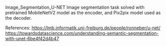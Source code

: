 Image_Segmentation_U-NET
Image segmentation task solved with pretrained MobileNetV2 model as the encoder, and  Pix2pix model used as the decoder.

References:
https://lmb.informatik.uni-freiburg.de/people/ronneber/u-net/
https://towardsdatascience.com/understanding-semantic-segmentation-with-unet-6be4f42d4b47



